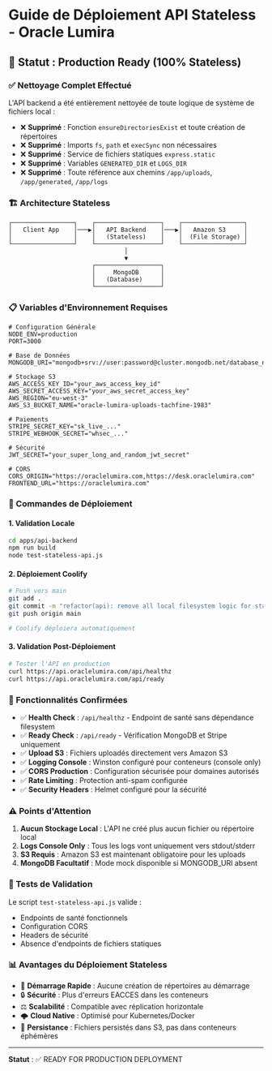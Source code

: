 # Guide de Déploiement API Stateless - Oracle Lumira

## 🎯 Statut : Production Ready (100% Stateless)

### ✅ Nettoyage Complet Effectué

L'API backend a été entièrement nettoyée de toute logique de système de fichiers local :

- ❌ **Supprimé** : Fonction `ensureDirectoriesExist` et toute création de répertoires
- ❌ **Supprimé** : Imports `fs`, `path` et `execSync` non nécessaires  
- ❌ **Supprimé** : Service de fichiers statiques `express.static`
- ❌ **Supprimé** : Variables `GENERATED_DIR` et `LOGS_DIR`
- ❌ **Supprimé** : Toute référence aux chemins `/app/uploads`, `/app/generated`, `/app/logs`

### 🏗️ Architecture Stateless

```
┌─────────────────┐    ┌──────────────────┐    ┌─────────────────┐
│   Client App    │───▶│   API Backend    │───▶│   Amazon S3     │
│                 │    │   (Stateless)    │    │  (File Storage) │
└─────────────────┘    └──────────────────┘    └─────────────────┘
                                │
                                ▼
                       ┌──────────────────┐
                       │     MongoDB      │
                       │   (Database)     │
                       └──────────────────┘
```

### 📋 Variables d'Environnement Requises

```env
# Configuration Générale
NODE_ENV=production
PORT=3000

# Base de Données
MONGODB_URI="mongodb+srv://user:password@cluster.mongodb.net/database_name"

# Stockage S3
AWS_ACCESS_KEY_ID="your_aws_access_key_id"
AWS_SECRET_ACCESS_KEY="your_aws_secret_access_key" 
AWS_REGION="eu-west-3"
AWS_S3_BUCKET_NAME="oracle-lumira-uploads-tachfine-1983"

# Paiements
STRIPE_SECRET_KEY="sk_live_..."
STRIPE_WEBHOOK_SECRET="whsec_..."

# Sécurité
JWT_SECRET="your_super_long_and_random_jwt_secret"

# CORS
CORS_ORIGIN="https://oraclelumira.com,https://desk.oraclelumira.com"
FRONTEND_URL="https://oraclelumira.com"
```

### 🚀 Commandes de Déploiement

#### 1. Validation Locale
```bash
cd apps/api-backend
npm run build
node test-stateless-api.js
```

#### 2. Déploiement Coolify
```bash
# Push vers main
git add .
git commit -m "refactor(api): remove all local filesystem logic for stateless cloud deployment"
git push origin main

# Coolify déploiera automatiquement
```

#### 3. Validation Post-Déploiement
```bash
# Tester l'API en production
curl https://api.oraclelumira.com/api/healthz
curl https://api.oraclelumira.com/api/ready
```

### 🔧 Fonctionnalités Confirmées

- ✅ **Health Check** : `/api/healthz` - Endpoint de santé sans dépendance filesystem
- ✅ **Ready Check** : `/api/ready` - Vérification MongoDB et Stripe uniquement  
- ✅ **Upload S3** : Fichiers uploadés directement vers Amazon S3
- ✅ **Logging Console** : Winston configuré pour conteneurs (console only)
- ✅ **CORS Production** : Configuration sécurisée pour domaines autorisés
- ✅ **Rate Limiting** : Protection anti-spam configurée
- ✅ **Security Headers** : Helmet configuré pour la sécurité

### ⚠️ Points d'Attention

1. **Aucun Stockage Local** : L'API ne créé plus aucun fichier ou répertoire local
2. **Logs Console Only** : Tous les logs vont uniquement vers stdout/stderr
3. **S3 Requis** : Amazon S3 est maintenant obligatoire pour les uploads
4. **MongoDB Facultatif** : Mode mock disponible si MONGODB_URI absent

### 🧪 Tests de Validation

Le script `test-stateless-api.js` valide :
- Endpoints de santé fonctionnels
- Configuration CORS
- Headers de sécurité
- Absence d'endpoints de fichiers statiques

### 📊 Avantages du Déploiement Stateless

- 🏃 **Démarrage Rapide** : Aucune création de répertoires au démarrage
- 🔒 **Sécurité** : Plus d'erreurs EACCES dans les conteneurs
- ⚖️ **Scalabilité** : Compatible avec réplication horizontale
- 🌩️ **Cloud Native** : Optimisé pour Kubernetes/Docker
- 💾 **Persistance** : Fichiers persistés dans S3, pas dans conteneurs éphémères

---

**Statut** : ✅ READY FOR PRODUCTION DEPLOYMENT